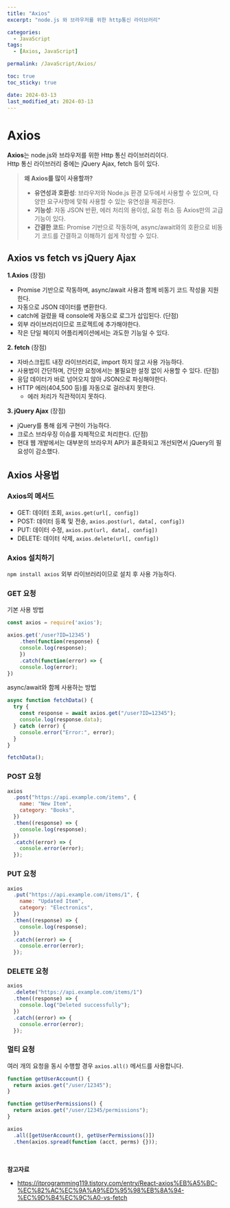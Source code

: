 ```yaml
---
title: "Axios"
excerpt: "node.js 와 브라우저를 위한 http통신 라이브러리"

categories:
  - JavaScript
tags:
  - [Axios, JavaScript]

permalink: /JavaScript/Axios/

toc: true
toc_sticky: true

date: 2024-03-13
last_modified_at: 2024-03-13
---
```


# Axios

**Axios**는 node.js와 브라우저를 위한 Http 통신 라이브러리이다. <br/>
Http 통신 라이브러리 중에는 jQuery Ajax, fetch 등이 있다.

> **왜 Axios를 많이 사용할까?**
>
> - **유연성과 호환성**: 브라우저와 Node.js 환경 모두에서 사용할 수 있으며, 다양한 요구사항에 맞춰 사용할 수 있는 유연성을 제공한다.
> - **기능성**: 자동 JSON 반환, 에러 처리의 용이성, 요청 취소 등 Axios만의 고급 기능이 있다.
> - **간결한 코드**: Promise 기반으로 작동하며, async/await와의 호환으로 비동기 코드를 간결하고 이해하기 쉽게 작성할 수 있다.

## Axios vs fetch vs jQuery Ajax

**1.Axios**
(장점)

- Promise 기반으로 작동하며, async/await 사용과 함께 비동기 코드 작성을 지원한다.
- 자동으로 JSON 데이터를 변환한다.
- catch에 걸렸을 때 console에 자동으로 로그가 삽입된다.
  (단점)
- 외부 라이브러리이므로 프로젝트에 추가해야한다.
- 작은 단일 페이지 어플리케이션에서는 과도한 기능일 수 있다.

**2. fetch**
(장점)

- 자바스크립트 내장 라이브러리로, import 하지 않고 사용 가능하다.
- 사용법이 간단하며, 간단한 요청에서는 불필요한 설정 없이 사용할 수 있다.
  (단점)
- 응답 데이터가 바로 넘어오지 않아 JSON으로 파싱해야한다.
- HTTP 에러(404,500 등)를 자동으로 걸러내지 못한다.
  - 에러 처리가 직관적이지 못하다.

**3. jQuery Ajax**
(장점)

- jQuery를 통해 쉽게 구현이 가능하다.
- 크로스 브라우징 이슈를 자체적으로 처리한다.
  (단점)
- 현대 웹 개발에서는 대부분의 브라우저 API가 표준화되고 개선되면서 jQuery의 필요성이 감소했다.

## Axios 사용법

### Axios의 메서드

- GET: 데이터 조회, `axios.get(url[, config])`
- POST: 데이터 등록 및 전송, `axios.post(url, data[, config])`
- PUT: 데이터 수정, `axios.put(url, data[, config])`
- DELETE: 데이터 삭제, `axios.delete(url[, config])`

### Axios 설치하기

`npm install axios`
외부 라이브러리이므로 설치 후 사용 가능하다.

### GET 요청

기본 사용 방법

```js
const axios = require('axios');

axios.get('/user?ID=12345')
    .then(function(response) {
    console.log(response);
    })
    .catch(function(error) => {
    console.log(error);
})
```

async/await와 함께 사용하는 방법

```js
async function fetchData() {
  try {
    const response = await axios.get("/user?ID=12345");
    console.log(response.data);
  } catch (error) {
    console.error("Error:", error);
  }
}

fetchData();
```

### POST 요청

```js
axios
  .post("https://api.example.com/items", {
    name: "New Item",
    category: "Books",
  })
  .then((response) => {
    console.log(response);
  })
  .catch((error) => {
    console.error(error);
  });
```

### PUT 요청

```js
axios
  .put("https://api.example.com/items/1", {
    name: "Updated Item",
    category: "Electronics",
  })
  .then((response) => {
    console.log(response);
  })
  .catch((error) => {
    console.error(error);
  });
```

### DELETE 요청

```js
axios
  .delete("https://api.example.com/items/1")
  .then((response) => {
    console.log("Deleted successfully");
  })
  .catch((error) => {
    console.error(error);
  });
```

### 멀티 요청

여러 개의 요청을 동시 수행할 경우 `axios.all()` 메서드를 사용합니다.

```js
function getUserAccount() {
  return axios.get("/user/12345");
}

function getUserPermissions() {
  return axios.get("/user/12345/permissions");
}

axios
  .all([getUserAccount(), getUserPermissions()])
  .then(axios.spread(function (acct, perms) {}));
```

<br/>

**참고자료**

- https://itprogramming119.tistory.com/entry/React-axios%EB%A5%BC-%EC%82%AC%EC%9A%A9%ED%95%98%EB%8A%94-%EC%9D%B4%EC%9C%A0-vs-fetch
